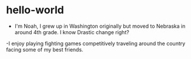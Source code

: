 # hello-world
- I'm Noah, I grew up in Washington originally but moved to Nebraska in around 4th grade. I know Drastic change right? 

-I enjoy playing fighting games competitively traveling around the country facing some of my best friends.
